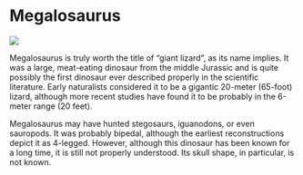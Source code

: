 # Megalosaurus

![](https://cdn.zmescience.com/wp-content/uploads/2020/02/800px-Goodrich_Megalosaurus.jpg)


Megalosaurus is truly worth the title of “giant lizard”, as its name implies. It was a large, meat-eating dinosaur from the middle Jurassic and is quite possibly the first dinosaur ever described properly in the scientific literature. Early naturalists considered it to be a gigantic 20-meter (65-foot) lizard, although more recent studies have found it to be probably in the 6-meter range (20 feet).

Megalosaurus may have hunted stegosaurs, iguanodons, or even sauropods. It was probably bipedal, although the earliest reconstructions depict it as 4-legged. However, although this dinosaur has been known for a long time, it is still not properly understood. Its skull shape, in particular, is not known.